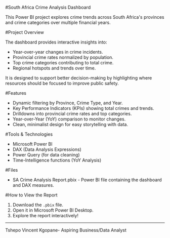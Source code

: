 
#South Africa Crime Analysis Dashboard

This Power BI project explores crime trends across South Africa's provinces and crime categories over multiple financial years.

#Project Overview

The dashboard provides interactive insights into:
- Year-over-year changes in crime incidents.
- Provincial crime rates normalized by population.
- Top crime categories contributing to total crime.
- Regional hotspots and trends over time.

It is designed to support better decision-making by highlighting where resources should be focused to improve public safety.

#Features
- Dynamic filtering by Province, Crime Type, and Year.
- Key Performance Indicators (KPIs) showing total crimes and trends.
- Drilldowns into provincial crime rates and top categories.
- Year-over-Year (YoY) comparison to monitor changes.
- Clean, minimalist design for easy storytelling with data.

#Tools & Technologies
- Microsoft Power BI
- DAX (Data Analysis Expressions)
- Power Query (for data cleaning)
- Time-Intelligence functions (YoY Analysis)

#Files
- SA Crime Analysis Report.pbix - Power BI file containing the dashboard and DAX measures.

#How to View the Report
1. Download the `.pbix` file.
2. Open it in Microsoft Power BI Desktop.
3. Explore the report interactively!

---
Tshepo Vincent Kgopane- Aspiring Business/Data Analyst
